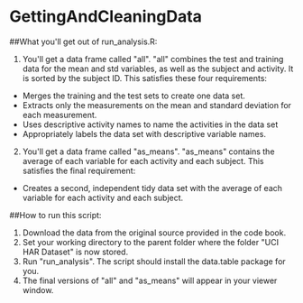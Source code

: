 # GettingAndCleaningData

##What you'll get out of run_analysis.R:

1. You'll get a data frame called "all". "all" combines the test and training
 data for the mean and std variables, as well as the subject and activity. It is  sorted by the subject ID. This satisfies these four requirements:
  * Merges the training and the test sets to create one data set.
  * Extracts only the measurements on the mean and standard deviation for each measurement.
  * Uses descriptive activity names to name the activities in the data set
  * Appropriately labels the data set with descriptive variable names.

2. You'll get a data frame called "as\_means". "as\_means" contains the
 average of each variable for each activity and each subject. This satisfies the final requirement:
  * Creates a second, independent tidy data set with the average of each variable for each activity and each subject.

##How to run this script:
1. Download the data from the original source provided in the code book.
2. Set your working directory to the parent folder where the folder 
 "UCI HAR Dataset" is now stored.
3. Run "run\_analysis". The script should install the data.table package for you.
4. The final versions of "all" and "as_means" will appear in your viewer window.
